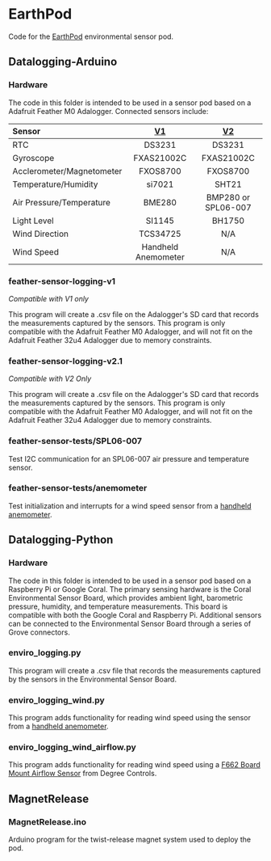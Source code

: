 # EarthPod
Code for the [EarthPod](https://cdbrauer.github.io/research/index.html#earthpod) environmental sensor pod.


## Datalogging-Arduino

### Hardware

The code in this folder is intended to be used in a sensor pod based on a Adafruit Feather M0 Adalogger. Connected sensors include:

| Sensor | [V1](https://github.com/cdbrauer/EarthPod/tree/master/Datalogging-Arduino/feather-sensor-logging-v1) | [V2](https://github.com/cdbrauer/EarthPod/tree/master/Datalogging-Arduino/feather-sensor-logging-v2.1) |
| :------------- | :----------: | :-----------: |
| RTC | DS3231 | DS3231 |
| Gyroscope | FXAS21002C | FXAS21002C |
| Acclerometer/Magnetometer | FXOS8700 | FXOS8700 |
| Temperature/Humidity | si7021 | SHT21 |
| Air Pressure/Temperature | BME280 | BMP280 or SPL06-007 |
| Light Level | SI1145 | BH1750 |
| Wind Direction | TCS34725 | N/A |
| Wind Speed | Handheld Anemometer | N/A |

### feather-sensor-logging-v1

*Compatible with V1 only*

This program will create a .csv file on the Adalogger's SD card that records the measurements captured by the sensors. This program is only compatible with the Adafruit Feather M0 Adalogger, and will not fit on the Adafruit Feather 32u4 Adalogger due to memory constraints.

### feather-sensor-logging-v2.1

*Compatible with V2 Only*

This program will create a .csv file on the Adalogger's SD card that records the measurements captured by the sensors. This program is only compatible with the Adafruit Feather M0 Adalogger, and will not fit on the Adafruit Feather 32u4 Adalogger due to memory constraints.

### feather-sensor-tests/SPL06-007

Test I2C communication for an SPL06-007 air pressure and temperature sensor.

### feather-sensor-tests/anemometer

Test initialization and interrupts for a wind speed sensor from a [handheld anemometer](https://www.amazon.com/Anemometer-Velocity-Measurement-Thermometer-Windsurfing/dp/B01JOTJMU6/).

## Datalogging-Python

### Hardware

The code in this folder is intended to be used in a sensor pod based on a Raspberry Pi or Google Coral. The primary
sensing hardware is the Coral Environmental Sensor Board, which provides ambient light, barometric pressure, humidity, and temperature measurements. This board is compatible with both the Google Coral and Raspberry Pi. Additional sensors can be connected to the Environmental Sensor Board through a series of Grove connectors.

### enviro\_logging.py

This program will create a .csv file that records the measurements captured by the sensors in the Environmental Sensor
Board.

### enviro\_logging\_wind.py

This program adds functionality for reading wind speed using the sensor from a [handheld anemometer](https://www.amazon.com/Anemometer-Velocity-Measurement-Thermometer-Windsurfing/dp/B01JOTJMU6/).

### enviro\_logging\_wind\_airflow.py

This program adds functionality for reading wind speed using a [F662 Board Mount Airflow Sensor](https://www.degreec.com/pages/f660-662) from Degree Controls.


## MagnetRelease

### MagnetRelease.ino

Arduino program for the twist-release magnet system used to deploy the pod.
